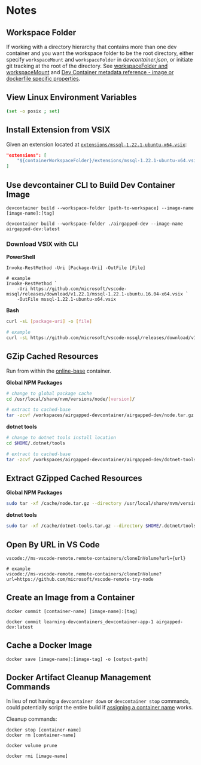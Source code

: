 # Notes

## Workspace Folder

If working with a directory hierarchy that contains more than one dev container and you want the workspace folder to be the root directory, either specify `workspaceMount` and `workspaceFolder` in *devcontainer.json*, or initiate git tracking at the root of the directory. See [workspaceFolder and workspaceMount](https://containers.dev/implementors/spec/#workspace-folder) and [Dev Container metadata reference - image or dockerfile specific properties](https://containers.dev/implementors/json_reference/#image-specific).

## View Linux Environment Variables

```bash
(set -o posix ; set)
```

## Install Extension from VSIX

Given an extension located at [`extensions/mssql-1.22.1-ubuntu-x64.vsix`](https://github.com/microsoft/vscode-mssql?tab=readme-ov-file#offline-installation):

```json
"extensions": [
    "${containerWorkspaceFolder}/extensions/mssql-1.22.1-ubuntu-x64.vsix"
]
```

## Use devcontainer CLI to Build Dev Container Image

```pwsh
devcontainer build --workspace-folder [path-to-workspace] --image-name [image-name]:[tag]

devcontainer build --workspace-folder ./airgapped-dev --image-name airgapped-dev:latest
```

### Download VSIX with CLI

**PowerShell**  

```pwsh
Invoke-RestMethod -Uri [Package-Uri] -OutFile [File]

# example
Invoke-RestMethod `
    -Uri https://github.com/microsoft/vscode-mssql/releases/download/v1.22.1/mssql-1.22.1-ubuntu.16.04-x64.vsix `
    -OutFile mssql-1.22.1-ubuntu-x64.vsix
```

**Bash**  

```bash
curl -sL [package-uri] -o [file]

# example
curl -sL https://github.com/microsoft/vscode-mssql/releases/download/v1.22.1/mssql-1.22.1-ubuntu.16.04-x64.vsix -o mssql-ubuntu-x64.vsix
```

## GZip Cached Resources

Run from within the [online-base](./online-base/) container.

**Global NPM Packages**  

```bash
# change to global package cache
cd /usr/local/share/nvm/versions/node/[version]/

# extract to cached-base
tar -zcvf /workspaces/airgapped-devcontainer/airgapped-dev/node.tar.gz .
```

**dotnet tools**

```bash
# change to dotnet tools install location
cd $HOME/.dotnet/tools

# extract to cached-base
tar -zcvf /workspaces/airgapped-devcontainer/airgapped-dev/dotnet-tools.tar.gz .
```

## Extract GZipped Cached Resources

**Global NPM Packages**

```bash
sudo tar -xf /cache/node.tar.gz --directory /usr/local/share/nvm/versions/node/[version]
```

**dotnet tools**

```bash
sudo tar -xf /cache/dotnet-tools.tar.gz --directory $HOME/.dotnet/tools
```

## Open By URL in VS Code

```pwsh
vscode://ms-vscode-remote.remote-containers/cloneInVolume?url={url}

# example
vscode://ms-vscode-remote.remote-containers/cloneInVolume?url=https://github.com/microsoft/vscode-remote-try-node
```

## Create an Image from a Container

```pwsh
docker commit [container-name] [image-name]:[tag]

docker commit learning-devcontainers_devcontainer-app-1 airgapped-dev:latest
```

## Cache a Docker Image

```pwsh
docker save [image-name]:[image-tag] -o [output-path]
```

## Docker Artifact Cleanup Management Commands

In lieu of not having a `devcontainer down` or `devcontainer stop` commands, could potentially script the entire build if [assigning a container name](https://github.com/microsoft/vscode-remote-release/issues/2485#issuecomment-1156342780) works.

Cleanup commands:

```pwsh
docker stop [container-name]
docker rm [container-name]

docker volume prune

docker rmi [image-name]
```